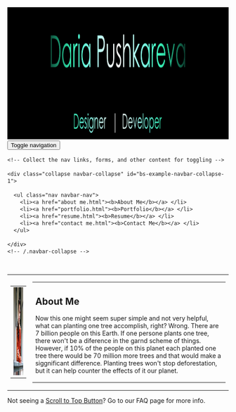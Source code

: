 <html lang="en">
<head>
<meta charset="utf-8">
<meta http-equiv="X-UA-Compatible" content="IE=edge">
<meta name="viewport" content="width=device-width, initial-scale=1">
<title>Daria Pushkareva | HOME</title>

<!-- Bootstrap -->
<link rel="stylesheet" href="bootstrap.css">
<link rel="stylesheet" href="style.css">
	
	
<!-- HTML5 shim and Respond.js for IE8 support of HTML5 elements and media queries -->
<!-- WARNING: Respond.js doesn't work if you view the page via file:// -->
<!--[if lt IE 9]>
      <script src="https://oss.maxcdn.com/html5shiv/3.7.2/html5shiv.min.js"></script>
      <script src="https://oss.maxcdn.com/respond/1.4.2/respond.min.js"></script>
    <![endif]-->
</head>
<body>

<div>
<a href="index.html"><img src="Header1.png" width="1135" height="300" alt="header"/></a>
</div>


<nav class="navbar navbar-default">
  <div class="container-fluid"> 
    <!-- Brand and toggle get grouped for better mobile display -->
    <div class="navbar-header">
      <button type="button" class="navbar-toggle collapsed" data-toggle="collapse" data-target="#bs-example-navbar-collapse-1"> <span class="sr-only">Toggle navigation</span> <span class="icon-bar"></span> <span class="icon-bar"></span> <span class="icon-bar"></span> </button>
    </div>
    
    <!-- Collect the nav links, forms, and other content for toggling -->
    
    <div class="collapse navbar-collapse" id="bs-example-navbar-collapse-1">
    
      <ul class="nav navbar-nav">
        <li><a href="about me.html"><b>About Me</b></a> </li>
        <li><a href="portfolio.html"><b>Portfolio</b></a> </li>
        <li><a href="resume.html"><b>Resume</b></a> </li>
        <li><a href="contact me.html"><b>Contact Me</b></a> </li> 
      </ul>
      
    </div>
    <!-- /.navbar-collapse --> 
  </div>
  <!-- /.container-fluid --> 
</nav>
<br>
<table align="center" width="900" border="0">
  <tbody>
    <tr>
      <td><table width="300" border="0">
  <tbody>
    <tr>
      <td>
        <img src="linkedin.jpg" class="img-circle img-responsive" style="width: 200px; height: 200px;" alt="" >
        </td>
    </tr>
  </tbody>
</table>
</td>
      <td><table width="600" border="0">
  <tbody>
    <tr>
      <td>
      <h2> About Me </h2>  
      <p> Now this one might seem super simple and not very helpful, what can planting one tree accomplish, right? Wrong. There are 7 billion people on this Earth. If one persone plants one tree, there won't be a diference in the garnd scheme of things. However, if 10% of the people on this planet each planted one tree there would be 70 million more trees and that would make a siggnificant difference. Planting trees won't stop deforestation, but it can help counter the effects of it our planet. </p>
      </td>
    </tr>
  </tbody>
</table>
</td>
    </tr>

  </tbody>
</table>
<!-- jQuery (necessary for Bootstrap's JavaScript plugins) --> 
<script src="jquery.js"></script> 
<!-- Include all compiled plugins (below), or include individual files as needed --> 
<script src="bootstrap.js"></script>
<script src="https://ajax.googleapis.com/ajax/libs/jquery/2.1.3/jquery.min.js"></script>
<script type="text/javascript" src="http://arrow.scrolltotop.com/arrow53.js"></script>
<noscript>Not seeing a <a href="http://www.scrolltotop.com/">Scroll to Top Button</a>? Go to our FAQ page for more info.</noscript>

</body>
</html>
